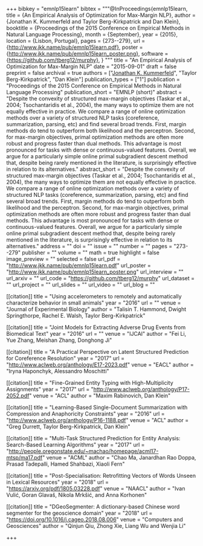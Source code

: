 +++
bibkey = "emnlp15learn"
bibtex = """@InProceedings{emnlp15learn,
  title     = {An Empirical Analysis of Optimization for Max-Margin NLP},
  author    = {Jonathan K. Kummerfeld and Taylor Berg-Kirkpatrick and Dan Klein},
  booktitle = {Proceedings of the 2015 Conference on Empirical Methods in Natural Language Processing},
  month     = {September},
  year      = {2015},
  location  = {Lisbon, Portugal},
  pages     = {273--279},
  url       = {http://www.jkk.name/pub/emnlp15learn.pdf},
  poster    = {http://www.jkk.name/pub/emnlp15learn_poster.png},
  software  = {https://github.com/tberg12/murphy},
}
"""
title = "An Empirical Analysis of Optimization for Max-Margin NLP"
date = "2015-09-01"
draft = false
preprint = false
archival = true
authors = ["<span style='text-decoration:underline;'>Jonathan K. Kummerfeld</span>", "Taylor Berg-Kirkpatrick", "Dan Klein"]
publication_types = ["1"]
publication = "Proceedings of the 2015 Conference on Empirical Methods in Natural Language Processing"
publication_short = "EMNLP (short)"
abstract = "Despite the convexity of structured max-margin objectives (Taskar et al., 2004; Tsochantaridis et al., 2004), the many ways to optimize them are not equally effective in practice. We compare a range of online optimization methods over a variety of structured NLP tasks (coreference, summarization, parsing, etc) and find several broad trends. First, margin methods do tend to outperform both likelihood and the perceptron. Second, for max-margin objectives, primal  optimization methods are often more robust and progress faster than dual methods. This advantage  is most pronounced for tasks with dense or continuous-valued features. Overall, we argue for a particularly simple online primal subgradient descent method that, despite being rarely mentioned in the literature, is surprisingly effective in relation to its alternatives."
abstract_short = "Despite the convexity of structured max-margin objectives (Taskar et al., 2004; Tsochantaridis et al., 2004), the many ways to optimize them are not equally effective in practice. We compare a range of online optimization methods over a variety of structured NLP tasks (coreference, summarization, parsing, etc) and find several broad trends. First, margin methods do tend to outperform both likelihood and the perceptron. Second, for max-margin objectives, primal  optimization methods are often more robust and progress faster than dual methods. This advantage  is most pronounced for tasks with dense or continuous-valued features. Overall, we argue for a particularly simple online primal subgradient descent method that, despite being rarely mentioned in the literature, is surprisingly effective in relation to its alternatives."
address = ""
doi = ""
issue = ""
number = ""
pages = "273--279"
publisher = ""
volume = ""
math = true
highlight = false
image_preview = ""
selected = false
url_pdf = "http://www.jkk.name/pub/emnlp15learn.pdf"
url_poster = "http://www.jkk.name/pub/emnlp15learn_poster.png"
url_interview = ""
url_arxiv = ""
url_code = "https://github.com/tberg12/murphy"
url_dataset = ""
url_project = ""
url_slides = ""
url_video = ""
url_blog = ""

[[citation]]
title = "Using accelerometers to remotely and automatically characterize behavior in small animals"
year = "2016"
url = ""
venue = "Journal of Experimental Biology"
author = "Talisin T. Hammond, Dwight Springthorpe, Rachel E. Walsh, Taylor Berg-Kirkpatrick"

[[citation]]
title = "Joint Models for Extracting Adverse Drug Events from Biomedical Text"
year = "2016"
url = ""
venue = "IJCAI"
author = "Fei Li, Yue Zhang, Meishan Zhang, Donghong Ji"

[[citation]]
title = "A Practical Perspective on Latent Structured Prediction for Coreference Resolution"
year = "2017"
url = "http://www.aclweb.org/anthology/E17-2023.pdf"
venue = "EACL"
author = "Iryna Haponchyk, Alessandro Moschitti"

[[citation]]
title = "Fine-Grained Entity Typing with High-Multiplicity Assignments"
year = "2017"
url = "http://www.aclweb.org/anthology/P17-2052.pdf"
venue = "ACL"
author = "Maxim Rabinovich, Dan Klein"

[[citation]]
title = "Learning-Based Single-Document Summarization with Compression and Anaphoricity Constraints"
year = "2016"
url = "http://www.aclweb.org/anthology/P16-1188.pdf"
venue = "ACL"
author = "Greg Durrett, Taylor Berg-Kirkpatrick, Dan Klein"

[[citation]]
title = "Multi-Task Structured Prediction for Entity Analysis: Search-Based Learning Algorithms"
year = "2017"
url = "http://people.oregonstate.edu/~machao/homepage/acml17-mtsp/ma17.pdf"
venue = "ACML"
author = "Chao Ma, Janardhan Rao Doppa, Prasad Tadepalli, Hamed Shahbazi, Xiaoli Fern"

[[citation]]
title = "Post-Specialisation: Retrofitting Vectors of Words Unseen in Lexical Resources"
year = "2018"
url = "https://arxiv.org/pdf/1805.03228.pdf"
venue = "NAACL"
author = "Ivan Vulić, Goran Glavaš, Nikola Mrkšić, and Anna Korhonen"

[[citation]]
title = "DGeoSegmenter: A dictionary-based Chinese word segmenter for the geoscience domain"
year = "2018"
url = "https://doi.org/10.1016/j.cageo.2018.08.006"
venue = "Computers and Geosciences"
author = "Qinjun Qiu, Zhong Xie, Liang Wu and Wenjia Li"


+++
